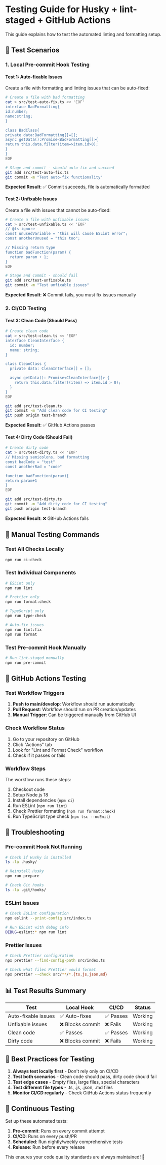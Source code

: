 # Testing Guide for Husky + lint-staged + GitHub Actions

This guide explains how to test the automated linting and formatting setup.

## 🧪 Test Scenarios

### 1. Local Pre-commit Hook Testing

#### Test 1: Auto-fixable Issues
Create a file with formatting and linting issues that can be auto-fixed:

```bash
# Create a file with bad formatting
cat > src/test-auto-fix.ts << 'EOF'
interface BadFormatting{
id:number;
name:string;
}

class BadClass{
private data:BadFormatting[]=[];
async getData():Promise<BadFormatting[]>{
return this.data.filter(item=>item.id>0);
}
}
EOF

# Stage and commit - should auto-fix and succeed
git add src/test-auto-fix.ts
git commit -m "Test auto-fix functionality"
```

**Expected Result**: ✅ Commit succeeds, file is automatically formatted

#### Test 2: Unfixable Issues
Create a file with issues that cannot be auto-fixed:

```bash
# Create a file with unfixable issues
cat > src/test-unfixable.ts << 'EOF'
// @ts-ignore
const unusedVariable = "this will cause ESLint error";
const anotherUnused = "this too";

// Missing return type
function badFunction(param) {
  return param + 1;
}
EOF

# Stage and commit - should fail
git add src/test-unfixable.ts
git commit -m "Test unfixable issues"
```

**Expected Result**: ❌ Commit fails, you must fix issues manually

### 2. CI/CD Testing

#### Test 3: Clean Code (Should Pass)
```bash
# Create clean code
cat > src/test-clean.ts << 'EOF'
interface CleanInterface {
  id: number;
  name: string;
}

class CleanClass {
  private data: CleanInterface[] = [];

  async getData(): Promise<CleanInterface[]> {
    return this.data.filter((item) => item.id > 0);
  }
}
EOF

git add src/test-clean.ts
git commit -m "Add clean code for CI testing"
git push origin test-branch
```

**Expected Result**: ✅ GitHub Actions passes

#### Test 4: Dirty Code (Should Fail)
```bash
# Create dirty code
cat > src/test-dirty.ts << 'EOF'
// Missing semicolons, bad formatting
const badCode = "test"
const anotherBad = "code"

function badFunction(param){
return param+1
}
EOF

git add src/test-dirty.ts
git commit -m "Add dirty code for CI testing"
git push origin test-branch
```

**Expected Result**: ❌ GitHub Actions fails

## 🔧 Manual Testing Commands

### Test All Checks Locally
```bash
npm run ci:check
```

### Test Individual Components
```bash
# ESLint only
npm run lint

# Prettier only
npm run format:check

# TypeScript only
npm run type-check

# Auto-fix issues
npm run lint:fix
npm run format
```

### Test Pre-commit Hook Manually
```bash
# Run lint-staged manually
npm run pre-commit
```

## 🚀 GitHub Actions Testing

### Test Workflow Triggers
1. **Push to main/develop**: Workflow should run automatically
2. **Pull Request**: Workflow should run on PR creation/updates
3. **Manual Trigger**: Can be triggered manually from GitHub UI

### Check Workflow Status
1. Go to your repository on GitHub
2. Click "Actions" tab
3. Look for "Lint and Format Check" workflow
4. Check if it passes or fails

### Workflow Steps
The workflow runs these steps:
1. Checkout code
2. Setup Node.js 18
3. Install dependencies (`npm ci`)
4. Run ESLint (`npm run lint`)
5. Check Prettier formatting (`npm run format:check`)
6. Run TypeScript type check (`npx tsc --noEmit`)

## 🐛 Troubleshooting

### Pre-commit Hook Not Running
```bash
# Check if Husky is installed
ls -la .husky/

# Reinstall Husky
npm run prepare

# Check Git hooks
ls -la .git/hooks/
```

### ESLint Issues
```bash
# Check ESLint configuration
npx eslint --print-config src/index.ts

# Run ESLint with debug info
DEBUG=eslint:* npm run lint
```

### Prettier Issues
```bash
# Check Prettier configuration
npx prettier --find-config-path src/index.ts

# Check what files Prettier would format
npx prettier --check src/**/*.{ts,js,json,md}
```

## 📊 Test Results Summary

| Test | Local Hook | CI/CD | Status |
|------|------------|-------|--------|
| Auto-fixable issues | ✅ Auto-fixes | ✅ Passes | Working |
| Unfixable issues | ❌ Blocks commit | ❌ Fails | Working |
| Clean code | ✅ Passes | ✅ Passes | Working |
| Dirty code | ❌ Blocks commit | ❌ Fails | Working |

## 🎯 Best Practices for Testing

1. **Always test locally first** - Don't rely only on CI/CD
2. **Test both scenarios** - Clean code should pass, dirty code should fail
3. **Test edge cases** - Empty files, large files, special characters
4. **Test different file types** - .ts, .js, .json, .md files
5. **Monitor CI/CD regularly** - Check GitHub Actions status frequently

## 🔄 Continuous Testing

Set up these automated tests:
1. **Pre-commit**: Runs on every commit attempt
2. **CI/CD**: Runs on every push/PR
3. **Scheduled**: Run nightly/weekly comprehensive tests
4. **Release**: Run before every release

This ensures your code quality standards are always maintained! 🎉
